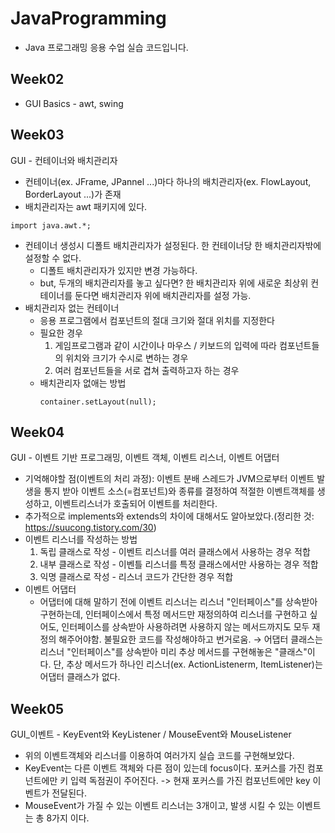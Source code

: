 # JavaProgramming
- Java 프로그래밍 응용 수업 실습 코드입니다.

## Week02
- GUI Basics - awt, swing

## Week03
GUI - 컨테이너와 배치관리자
- 컨테이너(ex. JFrame, JPannel ...)마다 하나의 배치관리자(ex. FlowLayout, BorderLayout ...)가 존재
- 배치관리자는 awt 패키지에 있다.
```
import java.awt.*;
```
- 컨테이너 생성시 디폴트 배치관리자가 설정된다. 한 컨테이너당 한 배치관리자밖에 설정할 수 없다.
  - 디폴트 배치관리자가 있지만 변경 가능하다.
  - but, 두개의 배치관리자를 놓고 싶다면? 한 배치관리자 위에 새로운 최상위 컨테이너를 둔다면 배치관리자 위에 배치관리자를 설정 가능.
- 배치관리자 없는 컨테이너
  - 응용 프로그램에서 컴포넌트의 절대 크기와 절대 위치를 지정한다
  - 필요한 경우
    1. 게임프로그램과 같이 시간이나 마우스 / 키보드의 입력에 따라 컴포넌트들의 위치와 크기가 수시로 변하는 경우
    2. 여러 컴포넌트들을 서로 겹쳐 출력하고자 하는 경우
  - 배치관리자 없애는 방법
    ```
    container.setLayout(null);
    ```
## Week04
GUI - 이벤트 기반 프로그래밍, 이벤트 객체, 이벤트 리스너, 이벤트 어댑터
- 기억해야할 점(이벤트의 처리 과정): 이벤트 분배 스레드가 JVM으로부터 이벤트 발생을 통지 받아 이벤트 소스(=컴포넌트)와 종류를 결정하여 적절한 이벤트객체를 생성하고, 이벤트리스너가 호출되어 이벤트를 처리한다.
- 추가적으로 implements와 extends의 차이에 대해서도 알아보았다.(정리한 것: https://suucong.tistory.com/30)
- 이벤트 리스너를 작성하는 방법
  1. 독립 클래스로 작성 - 이벤트 리스너를 여러 클래스에서 사용하는 경우 적합
  2. 내부 클래스로 작성 - 이벤틀 리스너를 특정 클래스에서만 사용하는 경우 적합
  3. 익명 클래스로 작성 - 리스너 코드가 간단한 경우 적합
- 이벤트 어댑터  
  - 어댑터에 대해 말하기 전에 이벤트 리스너는 리스너 "인터페이스"를 상속받아 구현하는데, 인터페이스에서 특정 메서드만 재정의하여 리스너를 구현하고 싶어도, 인터페이스를 상속받아 사용하려면 사용하지 않는 메서드까지도 모두 재정의 해주어야함. 불필요한 코드를 작성해야하고 번거로움.
    → 어댑터 클래스는 리스너 "인터페이스"를 상속받아 미리 추상 메서드를 구현해놓은 "클래스"이다. 단, 추상 메서드가 하나인 리스너(ex. ActionListenerm, ItemListener)는 어댑터 클래스가 없다. 
## Week05
GUI_이벤트 - KeyEvent와 KeyListener / MouseEvent와 MouseListener
- 위의 이벤트객체와 리스너를 이용하여 여러가지 실습 코드를 구현해보았다.
- KeyEvent는 다른 이벤트 객체와 다른 점이 있는데 focus이다. 포커스를 가진 컴포넌트에만 키 입력 독점권이 주어진다. -> 현재 포커스를 가진 컴포넌트에만 key 이벤트가 전달된다.
- MouseEvent가 가질 수 있는 이벤트 리스너는 3개이고, 발생 시킬 수 있는 이벤트는 총 8가지 이다.
